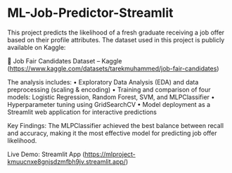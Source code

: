 # ML-Job-Predictor-Streamlit

This project predicts the likelihood of a fresh graduate receiving a job offer based on their profile attributes.
The dataset used in this project is publicly available on Kaggle:

🔗 Job Fair Candidates Dataset – Kaggle (https://www.kaggle.com/datasets/tarekmuhammed/job-fair-candidates)

The analysis includes:
 • Exploratory Data Analysis (EDA) and data preprocessing (scaling & encoding)
 • Training and comparison of four models: Logistic Regression, Random Forest, SVM, and MLPClassifier
 • Hyperparameter tuning using GridSearchCV
 • Model deployment as a Streamlit web application for interactive predictions

Key Findings:
The MLPClassifier achieved the best balance between recall and accuracy, making it the most effective model for predicting job offer likelihood.

Live Demo: Streamlit App (https://mlproject-kmuucnxe8gnjsdzmfbh9jv.streamlit.app/)
